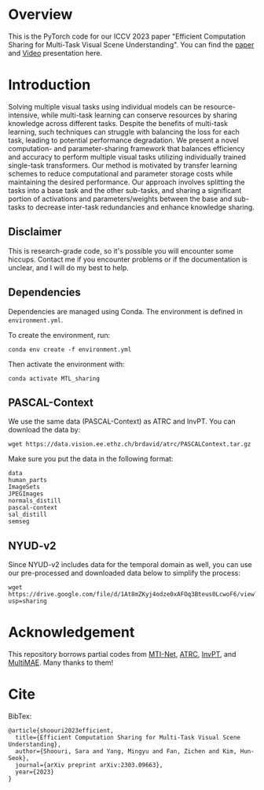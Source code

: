 # Overview #

This is the PyTorch code for our ICCV 2023 paper "Efficient Computation Sharing for Multi-Task Visual Scene Understanding". You can find the [paper](https://arxiv.org/pdf/2303.09663.pdf) and [Video](https://www.youtube.com/watch?v=ruMgsenxTCI&t=16s) presentation  here.

 # Introduction #

 Solving multiple visual tasks using individual models can be resource-intensive, while multi-task learning can conserve resources by sharing knowledge across different tasks.
Despite the benefits of multi-task learning, such techniques can struggle with balancing the loss for each task, leading to potential performance degradation. We present a novel computation- and parameter-sharing framework that balances efficiency and accuracy to perform multiple visual tasks utilizing individually trained single-task transformers.
Our method is motivated by transfer learning schemes to reduce computational and parameter storage costs while maintaining the desired performance. Our approach involves splitting the tasks into a base task and the other sub-tasks, and sharing a significant portion of activations and parameters/weights between the base and sub-tasks to decrease inter-task redundancies and enhance knowledge sharing. 
 ## Disclaimer ##
 
 This is research-grade code, so it's possible you will encounter some hiccups. Contact me if you encounter problems or if the documentation is unclear, and I will do my best to help.

 ## Dependencies ##

 Dependencies are managed using Conda. The environment is defined in  ``` environment.yml ```.

To create the environment, run: 

```
conda env create -f environment.yml
```

Then activate the environment with:

```
conda activate MTL_sharing
```
 

## PASCAL-Context ##

We use the same data (PASCAL-Context) as ATRC and InvPT. You can download the data by:

```
wget https://data.vision.ee.ethz.ch/brdavid/atrc/PASCALContext.tar.gz
```

Make sure you put the data in the following format:

```
data
human_parts
ImageSets
JPEGImages
normals_distill
pascal-context
sal_distill
semseg
```
## NYUD-v2 ##

Since NYUD-v2 includes data for the temporal domain as well, you can use our pre-processed and downloaded data below to simplify the process:

```
wget https://drive.google.com/file/d/1At8mZKyj4odze0xAFOq3Bteus0LcwoF6/view?usp=sharing
```

# Acknowledgement #

This repository borrows partial codes from [MTI-Net](https://github.com/SimonVandenhende/Multi-Task-Learning-PyTorch), [ATRC](https://github.com/brdav/atrc), [InvPT](https://github.com/prismformore/Multi-Task-Transformer/tree/3b70fcc5a4f7053a7e32a9f85da5dda670c18fba?tab=readme-ov-file), and [MultiMAE](https://github.com/EPFL-VILAB/MultiMAE/tree/main). Many thanks to them!

# Cite #

BibTex:

```
@article{shoouri2023efficient,
  title={Efficient Computation Sharing for Multi-Task Visual Scene Understanding},
  author={Shoouri, Sara and Yang, Mingyu and Fan, Zichen and Kim, Hun-Seok},
  journal={arXiv preprint arXiv:2303.09663},
  year={2023}
}
```


